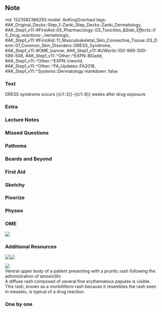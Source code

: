 ## Note
nid: 1523582366293
model: AnKingOverhaul
tags: #AK_Original_Decks::Step_1::Zanki_Step_Decks::Zanki_Dermatology, #AK_Step1_v11::#FirstAid::05_Pharmacology::03_Toxicities_&_Side_Effects::05_Drug_reactions_-_hematologic, #AK_Step1_v11::#FirstAid::11_Musculoskeletal_Skin_Connective_Tissue::03_Derm::07_Common_Skin_Disorders::DRESS_Syndrome, #AK_Step1_v11::#OME_banner, #AK_Step1_v11::#UWorld::100-999::500-599::508, #AK_Step1_v11::^Other::^EXPN::BGadd, #AK_Step1_v11::^Other::^EXPN::Uworld, #AK_Step1_v11::^Other::^FA_Updates::FA2018, #AK_Step1_v11::^Systems::Dermatology
markdown: false

### Text
DRESS syndrome occurs {{c1::2}}-{{c1::8}} weeks after drug exposure

### Extra


### Lecture Notes


### Missed Questions


### Pathoma


### Boards and Beyond


### First Aid


### Sketchy


### Pixorize


### Physeo


### OME
<div class="ome-widget">
  <a href="https://onlinemeded.org?ref=anki"><img src=
  "_OME_AnkiFlashcards_General_3.png"></a>
</div>

### Additional Resources
<img src=
"paste-10b212942bbe096148b19e868ee1f639795fd240.jpg"><img src=
"big_50fa6b6a691db.jpg">
<div><img src="big_50fa6c224fe8f.jpg"></div>
<div>
  <div>
    Ventral upper body of a patient presenting with a pruritic rash
    following the administration of amoxicillin
  </div>
  <div>
    A diffuse rash composed of several fine erythematous papules is
    visible. This rash, known as a morbilliform rash because it
    resembles the rash seen in measles, is typical of a drug
    reaction.
  </div>
</div>

### One by one

